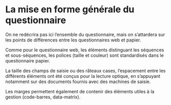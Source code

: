 # La mise en forme générale du questionnaire

On ne redécrira pas ici l’ensemble du questionnaire, mais on s’attardera sur les points de différences entre les questionnaires web et papier.&#x20;

Comme pour le questionnaire web, les éléments distinguant les séquences et sous-séquences, les polices (taille et couleur) sont standardisés dans le questionnaire papier.&#x20;

La taille des champs de saisie ou des râteaux cases, l’espacement entre les différents éléments ont été conçus pour la lecture optique, en s’appuyant notamment sur des documents fournis avec des machines de saisie.&#x20;

Les marges permettent également de contenir des éléments utiles à la gestion (code-barres, data-matrix).
